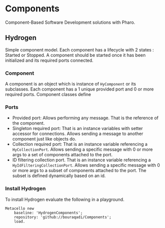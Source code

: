 # Components
Component-Based Software Development solutions with Pharo.

## Hydrogen
Simple component model. Each component has a lifecycle with 2 states : Started or Stopped.
A component should be started once it has been initialized and its required ports connected.

### Component
A component is an object which is instance of `HyComponent` or its subclasses.
Each component has a 1 unique provided port and 0 or more required ports.
Component classes define 

### Ports
- Provided port: Allows performing any message. That is the reference of the component.
- Singleton required port: That is an instance variables with setter accessor for connections. Allows sending a message to another component just like objects do.
- Collection required port: That is an instance variable referencing a `HyCollectionPort`. Allows sending a specific message with 0 or more args to a set of components attached to the port.
- ID filtering collection port. That is an instance variable referencing a `HyIdFilteringCollectionPort`. Allows sending a specific message with 0 or more args to a subset of components attached to the port. The subset is defined dynamically based on an id.


### Install Hydrogen
To install Hydrogen evaluate the following in a playground.
```Smalltalk
Metacello new
    baseline: 'HydrogenComponents';
    repository: 'github://bouraqadi/Components';
    load.
```
